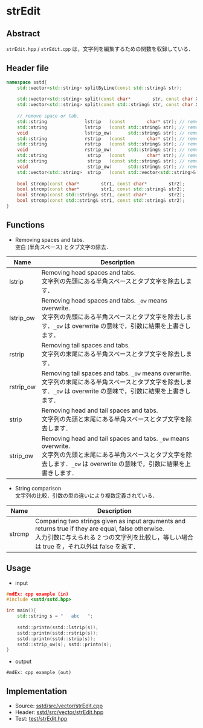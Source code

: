 # strEdit
## Abstract
```strEdit.hpp``` / ```strEdit.cpp``` は，文字列を編集するための関数を収録している．

## Header file
```cpp
namespace sstd{
    std::vector<std::string> splitByLine(const std::string& str);
    
    std::vector<std::string> split(const char*        str, const char X);
    std::vector<std::string> split(const std::string& str, const char X);
    
    // remove space or tab.
    std::string              lstrip   (const        char* str); // removing head spaces
    std::string              lstrip   (const std::string& str); // removing head spaces
    void                     lstrip_ow(      std::string& str); // removing head spaces. ow: overwrite
    std::string              rstrip   (const        char* str); // removing tail spaces
    std::string              rstrip   (const std::string& str); // removing tail spaces
    void                     rstrip_ow(      std::string& str); // removing tail spaces. ow: overwrite
    std::string               strip   (const        char* str); // removing head and tail tab and spaces
    std::string               strip   (const std::string& str); // removing head and tail tab and spaces
    void                      strip_ow(      std::string& str); // removing head and tail tab and spaces. ow: overwrite
    std::vector<std::string>  strip   (const std::vector<std::string>& vec); // -> strip(str) // removing head and tail spaces
    
    bool strcmp(const char*        str1, const char*        str2);
    bool strcmp(const char*        str1, const std::string& str2);
    bool strcmp(const std::string& str1, const char*        str2);
    bool strcmp(const std::string& str1, const std::string& str2);
}
```

## Functions
- Removing spaces and tabs.  
  空白 (半角スペース) とタブ文字の除去．

| Name | Description |
| --- | --- |
| lstrip    | Removing head spaces and tabs.<br/>文字列の先頭にある半角スペースとタブ文字を除去します． |
| lstrip_ow | Removing head spaces and tabs. ```_ow``` means overwrite.<br/>文字列の先頭にある半角スペースとタブ文字を除去します．```_ow``` は overwrite の意味で，引数に結果を上書きします． |
| rstrip    | Removing tail spaces and tabs.<br/>文字列の末尾にある半角スペースとタブ文字を除去します． |
| rstrip_ow | Removing tail spaces and tabs. ```_ow``` means overwrite.<br/>文字列の末尾にある半角スペースとタブ文字を除去します．```_ow``` は overwrite の意味で，引数に結果を上書きします． |
| strip     | Removing head and tail spaces and tabs.<br/>文字列の先頭と末尾にある半角スペースとタブ文字を除去します． |
| strip_ow  | Removing head and tail spaces and tabs. ```_ow``` means overwrite.<br/>文字列の先頭と末尾にある半角スペースとタブ文字を除去します．```_ow``` は overwrite の意味で，引数に結果を上書きします． |

- String comparison  
  文字列の比較．引数の型の違いにより複数定義されている．

| Name | Description |
| --- | --- |
| strcmp | Comparing two strings given as input arguments and returns true if they are equal, false otherwise.<br/>入力引数に与えられる 2 つの文字列を比較し，等しい場合は true を，それ以外は false を返す． |

## Usage
- input
```cpp
#mdEx: cpp example (in)
#include <sstd/sstd.hpp>

int main(){
    std::string s = "   abc   ";
    
    sstd::printn(sstd::lstrip(s));
    sstd::printn(sstd::rstrip(s));
    sstd::printn(sstd::strip(s));
    sstd::strip_ow(s); sstd::printn(s);
}
```
- output  
```
#mdEx: cpp example (out)
```

## Implementation
- Source: [sstd/src/vector/strEdit.cpp](https://github.com/admiswalker/SubStandardLibrary-SSTD-/blob/master/sstd/src/strEdit.cpp)
- Header: [sstd/src/vector/strEdit.hpp](https://github.com/admiswalker/SubStandardLibrary-SSTD-/blob/master/sstd/src/strEdit.hpp)
- Test: [test/strEdit.hpp](https://github.com/admiswalker/SubStandardLibrary-SSTD-/blob/master/test/strEdit.hpp)

